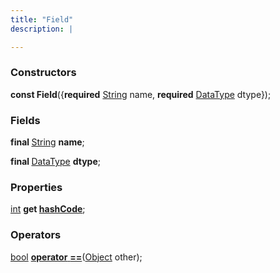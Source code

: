 ```yaml
---
title: "Field"
description: |

---
```



### Constructors
<dl>
<dt>

<span class="dart-code"><strong>const Field</strong>({<span class="nobr"><strong>required</strong> [String] name</span>, <span class="nobr"><strong>required</strong> [DataType] dtype</span>});</span>
</dt>
</dl>

### Fields
<dl>
<dt>

<span class="dart-code"><strong>final </strong>[String] <strong>name</strong>;</span>
</dt>
<dt>

<span class="dart-code"><strong>final </strong>[DataType] <strong>dtype</strong>;</span>
</dt>
</dl>

### Properties
<dl>
<dt>

<span class="dart-code">[int] <strong>get [hashCode](hashcode)</strong>;</span>
</dt>
</dl>

### Operators
<dl>
<dt>

<span class="dart-code">[bool] [<strong>operator</strong> <strong>==](op_eq)</strong>(<span class="nobr">[Object] other</span>);</span>
</dt>
</dl>



[String]: https://api.flutter.dev/flutter/dart-core/String-class.html
[DataType]: /reference/classes/datatype/
[int]: https://api.flutter.dev/flutter/dart-core/int-class.html
[bool]: https://api.flutter.dev/flutter/dart-core/bool-class.html
[Object]: https://api.flutter.dev/flutter/dart-core/Object-class.html